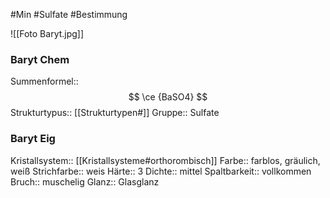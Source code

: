 #Min #Sulfate #Bestimmung 

![[Foto Baryt.jpg]]

### Baryt Chem

Summenformel:: $$ \ce {BaSO4} $$
Strukturtypus:: [[Strukturtypen#]]
Gruppe:: Sulfate
<!--ID: 1705934303303-->


### Baryt Eig

Kristallsystem:: [[Kristallsysteme#orthorombisch]]
Farbe:: farblos, gräulich, weiß
Strichfarbe:: weis
Härte:: 3
Dichte:: mittel
Spaltbarkeit:: vollkommen
Bruch:: muschelig
Glanz:: Glasglanz
<!--ID: 1705934303308-->




